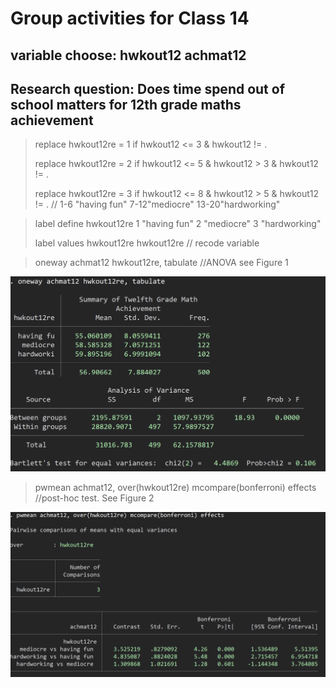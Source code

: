 # Group activities for Class 14

## variable choose: hwkout12 achmat12



## Research question: Does time spend out of school matters for 12th grade maths achievement



> replace hwkout12re = 1 if hwkout12 <= 3 & hwkout12 != .
>
> replace hwkout12re = 2 if hwkout12 <= 5 & hwkout12 > 3 & hwkout12 != .
>
> replace hwkout12re = 3 if hwkout12 <= 8 & hwkout12 > 5 & hwkout12 != . // 1-6 "having fun" 7-12"mediocre" 13-20"hardworking"



> label define hwkout12re 1 "having fun" 2 "mediocre" 3 "hardworking"
>
> label values hwkout12re hwkout12re // recode variable



> oneway achmat12 hwkout12re, tabulate //ANOVA see Figure 1

![Figure 1](https://raw.githubusercontent.com/sunyewei/picgo/master/img/202112011849991.png)



> pwmean achmat12, over(hwkout12re) mcompare(bonferroni) effects //post-hoc test. See Figure 2

![Figure 2](https://raw.githubusercontent.com/sunyewei/picgo/master/img/202112011849504.png)

